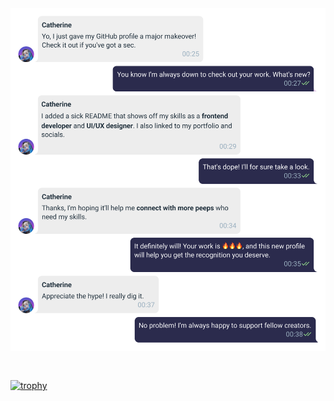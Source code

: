 <img src="https://raw.githubusercontent.com/catherineriver/catherineriver/main/assets/header.png" alt="Introduction Banner.." style="text-align: center; margin-bottom: 30px;" />

[![trophy](https://github-profile-trophy.vercel.app/?username=catherineriver&theme=onedark)](https://github.com/ryo-ma/github-profile-trophy)



